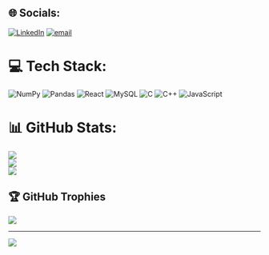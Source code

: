 
## 🌐 Socials:
[![LinkedIn](https://img.shields.io/badge/LinkedIn-%230077B5.svg?logo=linkedin&logoColor=white)](https://linkedin.com/in/https://www.linkedin.com/in/chinmaya-sahoo-292146305/) [![email](https://img.shields.io/badge/Email-D14836?logo=gmail&logoColor=white)](mailto:chinmaykumar9090@gmail.com) 

# 💻 Tech Stack:
![NumPy](https://img.shields.io/badge/numpy-%23013243.svg?style=for-the-badge&logo=numpy&logoColor=white) ![Pandas](https://img.shields.io/badge/pandas-%23150458.svg?style=for-the-badge&logo=pandas&logoColor=white) ![React](https://img.shields.io/badge/react-%2320232a.svg?style=for-the-badge&logo=react&logoColor=%2361DAFB) ![MySQL](https://img.shields.io/badge/mysql-4479A1.svg?style=for-the-badge&logo=mysql&logoColor=white) ![C](https://img.shields.io/badge/c-%2300599C.svg?style=for-the-badge&logo=c&logoColor=white) ![C++](https://img.shields.io/badge/c++-%2300599C.svg?style=for-the-badge&logo=c%2B%2B&logoColor=white) ![JavaScript](https://img.shields.io/badge/javascript-%23323330.svg?style=for-the-badge&logo=javascript&logoColor=%23F7DF1E)
# 📊 GitHub Stats:
![](https://github-readme-stats.vercel.app/api?username=c4schinmaya&theme=radical&hide_border=true&include_all_commits=true&count_private=true)<br/>
![](https://github-readme-streak-stats.herokuapp.com/?user=c4schinmaya&theme=radical&hide_border=true)<br/>
![](https://github-readme-stats.vercel.app/api/top-langs/?username=c4schinmaya&theme=radical&hide_border=true&include_all_commits=true&count_private=true&layout=compact)

## 🏆 GitHub Trophies
![](https://github-profile-trophy.vercel.app/?username=c4schinmaya&theme=radical&no-frame=false&no-bg=true&margin-w=4)

---
[![](https://visitcount.itsvg.in/api?id=c4schinmaya&icon=0&color=0)](https://visitcount.itsvg.in)

<!-- Proudly created with GPRM ( https://gprm.itsvg.in ) -->
